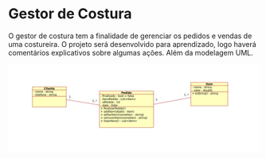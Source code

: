 <h1>Gestor de Costura</h1>
<p>O gestor de costura tem a finalidade de gerenciar os pedidos e vendas de uma costureira. O projeto será desenvolvido para aprendizado, logo haverá comentários explicativos sobre algumas ações. Além da modelagem UML.</p>

![](/images/GestorDeCostura.png) 